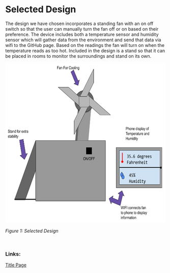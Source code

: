 # Selected Design

The design we have chosen incorporates a standing fan with an on off switch so that the user
can manually turn the fan off or on based on their preference. The device includes both a
temperature sensor and humidity sensor which will gather data from the environment
and send that data via wifi to the GitHub page. Based on the readings the fan will turn
on when the temperature reads as too hot. Included in the design is a stand so that it can be
placed in rooms to monitor the surroundings and stand on its own.


<img src="https://raw.githubusercontent.com/ASU-EGR314-Team-302/ASU-EGR314-Team-302.gitgub.io/main/docs/assets/images/SelectedDesign.png" witdth="500" height="500">

_Figure 1: Selected Design_

<br>

### Links:

[Title Page](index.md)
